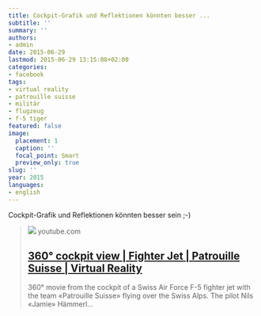 ```yaml
---
title: Cockpit-Grafik und Reflektionen könnten besser ...
subtitle: ''
summary: ''
authors:
- admin
date: 2015-06-29
lastmod: 2015-06-29 13:15:08+02:00
categories:
- facebook
tags:
- virtual reality
- patrouille suisse
- militär
- flugzeug
- f-5 tiger
featured: false
image:
  placement: 1
  caption: ''
  focal_point: Smart
  preview_only: true
slug: ''
year: 2015
languages:
- english
---
```


Cockpit-Grafik und Reflektionen könnten besser sein ;-)﻿
> [![](https://i.ytimg.com/vi/NdZ02-Qenso/maxresdefault.jpg)](https://www.youtube.com/watch?v=NdZ02-Qenso)
> youtube.com
> ## [360° cockpit view | Fighter Jet | Patrouille Suisse | Virtual Reality](https://www.youtube.com/watch?v=NdZ02-Qenso)
>
>360° movie from the cockpit of a Swiss Air Force F-5 fighter jet with the team «Patrouille Suisse» flying over the Swiss Alps. The pilot Nils «Jamie» Hämmerl...